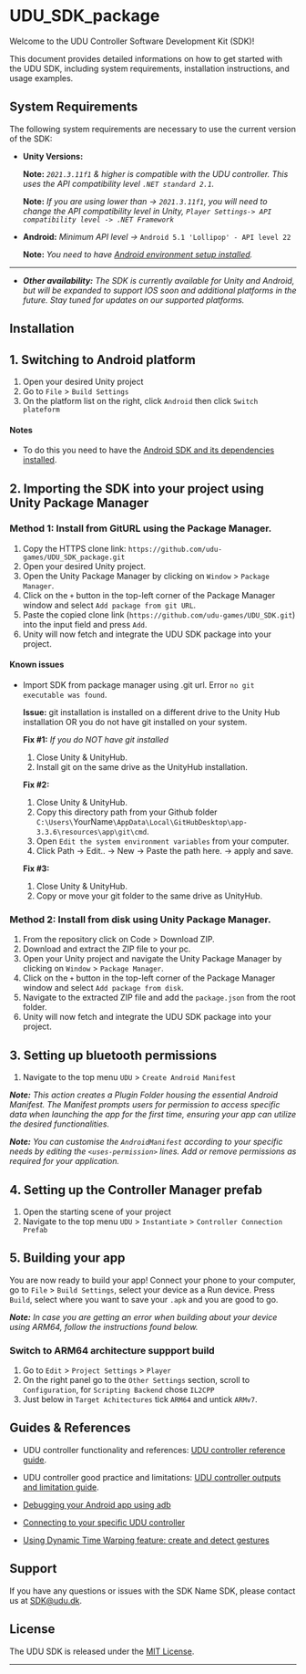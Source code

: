 # UDU_SDK_package

Welcome to the UDU Controller Software Development Kit (SDK)!

This document provides detailed informations on how to get started with the UDU SDK, including system requirements, installation instructions, and usage examples.

## System Requirements

The following system requirements are necessary to use the current version of the SDK:

* **Unity Versions:** 

    **Note:** *`2021.3.11f1` & higher is compatible with the UDU controller. This uses the API compatibility level `.NET standard 2.1`.*

    **Note:** *If you are using lower than -> `2021.3.11f1`, you will need to change the API compatibility level in Unity, `Player Settings-> API compatibility level -> .NET Framework`*

* **Android:** *Minimum API level ->* `Android 5.1 'Lollipop' - API level 22`

    **Note:** *You need to have [Android environment setup installed](https://docs.unity3d.com/Manual/android-sdksetup.html).* 
____________________________
* ***Other availability:*** *The SDK is currently available for Unity and Android, but will be expanded to support IOS soon and additional platforms in the future. Stay tuned for updates on our supported platforms.*

## Installation

## 1. Switching to Android platform

1. Open your desired Unity project
2. Go to `File` > `Build Settings`
3. On the platform list on the right, click `Android` then click `Switch plateform`
#### Notes
* To do this you need to have the [Android SDK and its dependencies installed](https://docs.unity3d.com/Manual/android-sdksetup.html).

## 2. Importing the SDK into your project using Unity Package Manager

### Method 1: Install from GitURL using the Package Manager.

1. Copy the HTTPS clone link: `https://github.com/udu-games/UDU_SDK_package.git`
2. Open your desired Unity project.
3. Open the Unity Package Manager by clicking on `Window` > `Package Manager`.
4. Click on the `+` button in the top-left corner of the Package Manager window and select `Add package from git URL`.
5. Paste the copied clone link (`https://github.com/udu-games/UDU_SDK.git`) into the input field and press `Add`.
6. Unity will now fetch and integrate the UDU SDK package into your project.

#### Known issues
* Import SDK from package manager using .git url. Error `no git executable was found`.

  **Issue:** git installation is installed on a different drive to the Unity Hub installation OR you do not have git installed on your system.

  **Fix #1:** *If you do NOT have git installed*
  1. Close Unity & UnityHub.
  2. Install git on the same drive as the UnityHub installation.

  **Fix #2:**
  1. Close Unity & UnityHub.
  2. Copy this directory path from your Github folder `C:\Users\`YourName`\AppData\Local\GitHubDesktop\app-3.3.6\resources\app\git\cmd`.
  3. Open `Edit the system environment variables` from your computer.
  4. Click Path -> Edit.. -> New -> Paste the path here. -> apply and save.
 
  **Fix #3:**
  1. Close Unity & UnityHub.
  2. Copy or move your git folder to the same drive as UnityHub.

### Method 2: Install from disk using Unity Package Manager.

1. From the repository click on Code > Download ZIP.
2. Download and extract the ZIP file to your pc.
4. Open your Unity project and navigate the Unity Package Manager by clicking on `Window` > `Package Manager`.
5. Click on the `+` button in the top-left corner of the Package Manager window and select `Add package from disk`.
6. Navigate to the extracted ZIP file and add the `package.json` from the root folder.
7. Unity will now fetch and integrate the UDU SDK package into your project.

## 3. Setting up bluetooth permissions

1. Navigate to the top menu `UDU` > `Create Android Manifest`

***Note:*** 
*This action creates a Plugin Folder housing the essential Android Manifest. The Manifest prompts users for permission to access specific data when launching the app for the first time, ensuring your app can utilize the desired functionalities.*

***Note:*** 
*You can customise the `AndroidManifest` according to your specific needs by editing the `<uses-permission>` lines. Add or remove permissions as required for your application.*

## 4. Setting up the Controller Manager prefab 

1. Open the starting scene of your project
2. Navigate to the top menu `UDU` > `Instantiate` > `Controller Connection Prefab`


## 5. Building your app

You are now ready to build your app! Connect your phone to your computer, go to `File` > `Build Settings`, select your device as a Run device.
Press `Build`, select where you want to save your `.apk` and you are good to go.

***Note:*** *In case you are getting an error when building about your device using ARM64, follow the instructions found below.*

### Switch to ARM64 architecture suppport build

1. Go to `Edit` > `Project Settings` > `Player`
2. On the right panel go to the `Other Settings` section, scroll to `Configuration`, for `Scripting Backend` chose `IL2CPP`
3. Just below in `Target Achitectures` tick `ARM64` and untick `ARMv7`.

## Guides & References
   
* UDU controller functionality and references: [UDU controller reference guide](https://github.com/udu-games/UDU_SDK_package/blob/development/Documentation~/udu-sdk-reference.md).

* UDU controller good practice and limitations: [UDU controller outputs and limitation guide](https://github.com/udu-games/UDU_SDK_package/blob/development/Documentation~/udu-sdk-output-GoodPractice.md).
  
* [Debugging your Android app using adb](https://github.com/udu-games/UDU_SDK_package/blob/development/Documentation~/udu-debug-adb.md)

* [Connecting to your specific UDU controller](https://github.com/udu-games/UDU_SDK_package/blob/development/Documentation~/udu-Connecting-To-Specific-Controller.md)
  
* [Using Dynamic Time Warping feature: create and detect gestures](https://github.com/udu-games/UDU_SDK_package/blob/development/Documentation~/udu-sdk-DTW.md)

## Support

If you have any questions or issues with the SDK Name SDK, please contact us at [SDK@udu.dk](mailto:SDK@udu.dk).

## License

The UDU SDK is released under the [MIT License](https://github.com/udu-games/UDU_SDK/blob/development/LICENSE.md).

---
